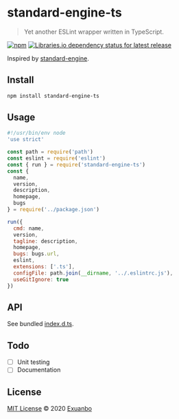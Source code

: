 # standard-engine-ts

> Yet another ESLint wrapper written in TypeScript.

[![npm](https://img.shields.io/npm/v/standard-engine-ts)](https://www.npmjs.com/package/standard-engine-ts)
[![Libraries.io dependency status for latest release](https://img.shields.io/librariesio/release/npm/standard-engine-ts?label=deps)](https://libraries.io/npm/standard-engine-ts)

Inspired by [standard-engine](https://github.com/standard/standard-engine).

## Install

```sh
npm install standard-engine-ts
```

## Usage

```js
#!/usr/bin/env node
'use strict'

const path = require('path')
const eslint = require('eslint')
const { run } = require('standard-engine-ts')
const {
  name,
  version,
  description,
  homepage,
  bugs
} = require('../package.json')

run({
  cmd: name,
  version,
  tagline: description,
  homepage,
  bugs: bugs.url,
  eslint,
  extensions: ['.ts'],
  configFile: path.join(__dirname, '../.eslintrc.js'),
  useGitIgnore: true
})
```

## API

See bundled [index.d.ts](https://gist.github.com/exuanbo/79d6fcd2c617f03ec530106bfe46d7a4).

## Todo

- [ ] Unit testing
- [ ] Documentation

## License

[MIT License](https://github.com/exuanbo/standard-engine-ts/blob/main/LICENSE) © 2020 [Exuanbo](https://github.com/exuanbo)
